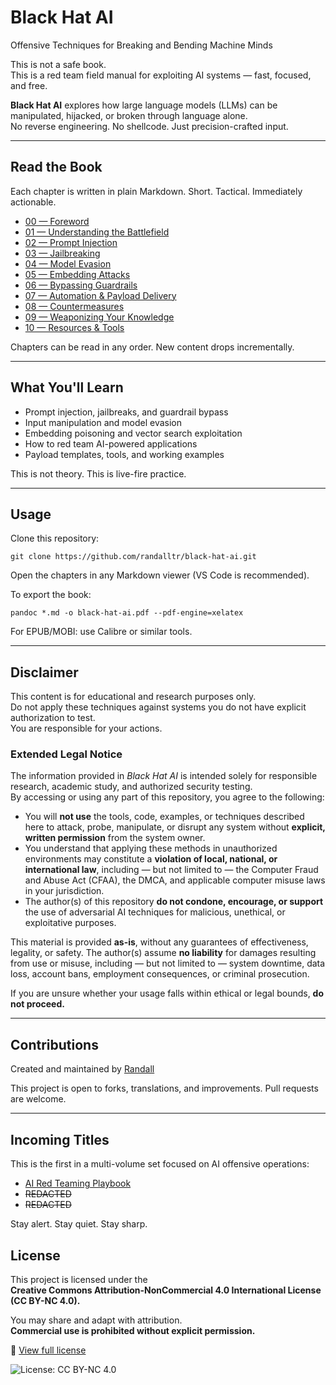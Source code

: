 # Black Hat AI  
Offensive Techniques for Breaking and Bending Machine Minds

This is not a safe book.  
This is a red team field manual for exploiting AI systems — fast, focused, and free.

**Black Hat AI** explores how large language models (LLMs) can be manipulated, hijacked, or broken through language alone.  
No reverse engineering. No shellcode. Just precision-crafted input.

---

## Read the Book

Each chapter is written in plain Markdown. Short. Tactical. Immediately actionable.

- [00 — Foreword](00-foreword.md)  
- [01 — Understanding the Battlefield](01-battlefield.md)  
- [02 — Prompt Injection](02-prompt-injection.md)  
- [03 — Jailbreaking](03-jailbreaking.md)  
- [04 — Model Evasion](04-model-evasion.md)  
- [05 — Embedding Attacks](05-embedding-attacks.md)  
- [06 — Bypassing Guardrails](06-bypassing-guardrails.md)  
- [07 — Automation & Payload Delivery](07-automation.md)  
- [08 — Countermeasures](08-countermeasures.md)  
- [09 — Weaponizing Your Knowledge](09-call-to-action.md)  
- [10 — Resources & Tools](10-resources.md)

Chapters can be read in any order. New content drops incrementally.

---

## What You'll Learn

- Prompt injection, jailbreaks, and guardrail bypass  
- Input manipulation and model evasion  
- Embedding poisoning and vector search exploitation  
- How to red team AI-powered applications  
- Payload templates, tools, and working examples

This is not theory. This is live-fire practice.

---

## Usage

Clone this repository:

`git clone https://github.com/randalltr/black-hat-ai.git`


Open the chapters in any Markdown viewer (VS Code is recommended).

To export the book:

`pandoc *.md -o black-hat-ai.pdf --pdf-engine=xelatex`


For EPUB/MOBI: use Calibre or similar tools.

---

## Disclaimer

This content is for educational and research purposes only.  
Do not apply these techniques against systems you do not have explicit authorization to test.  
You are responsible for your actions.

### Extended Legal Notice

The information provided in *Black Hat AI* is intended solely for responsible research, academic study, and authorized security testing.  
By accessing or using any part of this repository, you agree to the following:

- You will **not use** the tools, code, examples, or techniques described here to attack, probe, manipulate, or disrupt any system without **explicit, written permission** from the system owner.  
- You understand that applying these methods in unauthorized environments may constitute a **violation of local, national, or international law**, including — but not limited to — the Computer Fraud and Abuse Act (CFAA), the DMCA, and applicable computer misuse laws in your jurisdiction.  
- The author(s) of this repository **do not condone, encourage, or support** the use of adversarial AI techniques for malicious, unethical, or exploitative purposes.

This material is provided **as-is**, without any guarantees of effectiveness, legality, or safety. The author(s) assume **no liability** for damages resulting from use or misuse, including — but not limited to — system downtime, data loss, account bans, employment consequences, or criminal prosecution.

If you are unsure whether your usage falls within ethical or legal bounds, **do not proceed.**

---

## Contributions

Created and maintained by [Randall](https://github.com/randalltr)

This project is open to forks, translations, and improvements. Pull requests are welcome.

---

## Incoming Titles

This is the first in a multi-volume set focused on AI offensive operations:

- [AI Red Teaming Playbook](https://github.com/randalltr/ai-red-teaming-playbook)  
- ~~REDACTED~~ 
- ~~REDACTED~~ 

Stay alert. Stay quiet. Stay sharp.

## License

This project is licensed under the  
**Creative Commons Attribution-NonCommercial 4.0 International License (CC BY-NC 4.0).**

You may share and adapt with attribution.  
**Commercial use is prohibited without explicit permission.**

🔗 [View full license](https://creativecommons.org/licenses/by-nc/4.0/)

![License: CC BY-NC 4.0](https://img.shields.io/badge/License-CC%20BY--NC%204.0-lightgrey.svg)
